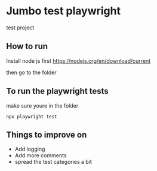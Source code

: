# Jumbo test playwright
 test project
 
## How to run

Install node js first
https://nodejs.org/en/download/current

then go to the folder 



## To run the playwright tests

make sure youre in the folder


```npx playwright test```


## Things to improve on

* Add logging
* Add more comments
* spread the test categories a bit